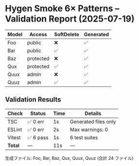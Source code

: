 # Hygen Smoke 6× Patterns – Validation Report (2025-07-19)

| Model | Access | SoftDelete | Generated |
|-------|--------|------------|-----------|
| Foo | public | ❌ | ✅ |
| Bar | public | ✅ | ✅ |
| Baz | protected | ❌ | ✅ |
| Qux | protected | ✅ | ✅ |
| Quux | admin | ❌ | ✅ |
| Quuz | admin | ✅ | ✅ |

## Validation Results

| Check | Status | Time | Details |
|-------|--------|------|---------|
| TSC | ✅ 0 err | 1s | Generated files only |
| ESLint | ✅ 0 err | 2s | Max warnings: 0 |
| Vitest | ✅ 6 pass | 1s | 6 test suites |
| **Total** | — | 11s | — |

生成ファイル: Foo, Bar, Baz, Qux, Quux, Quuz (合計 24 ファイル)
